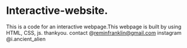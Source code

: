 # Interactive-website.
This is a code for an interactive webpage.This webpage is built by using HTML, CSS, js.
thankyou.
contact @reminfranklin@gmail.com
instagram @i.ancient_alien

